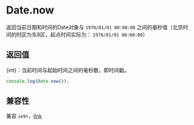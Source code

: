 # Date.now

返回当前日期和时间的Date对象与 `1970/01/01 00:00:00` 之间的毫秒值（北京时间的时区为东8区，起点时间实际为： `1970/01/01 08:00:00`）

## 返回值

{int}：当前时间与起始时间之间的毫秒数，即时间戳。

```js
console.log(Date.now());
```

## 兼容性

兼容 `ie9+`，[link](http://caniuse.com/#search=Date.now())
